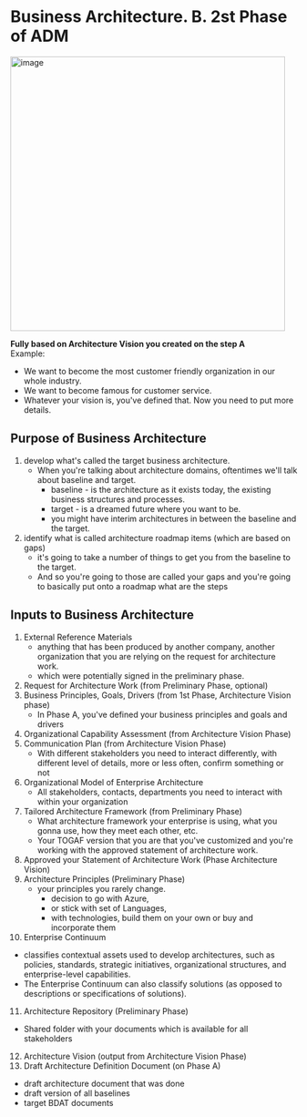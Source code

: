 # Business Architecture. B. 2st Phase of ADM
<img width="482" alt="image" src="https://github.com/Glareone/AZ-304-305-SA-And-Architecture-Design-In-Depth/assets/4239376/5ec23b0e-67a5-4cdb-b5fb-9ba106146cc6">

**Fully based on Architecture Vision you created on the step A**  
Example:  
   - We want to become the most customer friendly organization in our whole industry.
   - We want to become famous for customer service.
   - Whatever your vision is, you've defined that.
Now you need to put more details.  

## Purpose of Business Architecture
1) develop what's called the target business architecture.
   * When you're talking about architecture domains, oftentimes we'll talk about baseline and target.
      - baseline - is the architecture as it exists today, the existing business structures and processes.
      - target - is a dreamed future where you want to be.
      - you might have interim architectures in between the baseline and the target.
2) identify what is called architecture roadmap items (which are based on gaps)
   * it's going to take a number of things to get you from the baseline to the target.
   * And so you're going to those are called your gaps and you're going to basically put onto a roadmap what are the steps

## Inputs to Business Architecture
1) External Reference Materials
   - anything that has been produced by another company, another organization that you are relying on the request for architecture work.
   - which were potentially signed in the preliminary phase.
2) Request for Architecture Work (from Preliminary Phase, optional)
3) Business Principles, Goals, Drivers (from 1st Phase, Architecture Vision phase)
   - In Phase A, you've defined your business principles and goals and drivers
4) Organizational Capability Assessment (from Architecture Vision Phase)
5) Communication Plan (from Architecture Vision Phase)
   - With different stakeholders you need to interact differently, with different level of details, more or less often, confirm something or not
6) Organizational Model of Enterprise Architecture
   - All stakeholders, contacts, departments you need to interact with within your organization
7) Tailored Architecture Framework (from Preliminary Phase)
   - What architecture framework your enterprise is using, what you gonna use, how they meet each other, etc.
   - Your TOGAF version that you are that you've customized and you're working with the approved statement of architecture work.
8) Approved your Statement of Architecture Work (Phase Architecture Vision)
9) Architecture Principles (Preliminary Phase)
    - your principles you rarely change.
       * decision to go with Azure,
       * or stick with set of Languages,
       * with technologies, build them on your own or buy and incorporate them
10) Enterprise Continuum
  - classifies contextual assets used to develop architectures, such as policies, standards, strategic initiatives, organizational structures, and enterprise-level capabilities.
  - The Enterprise Continuum can also classify solutions (as opposed to descriptions or specifications of solutions).
11) Architecture Repository (Preliminary Phase)
  - Shared folder with your documents which is available for all stakeholders
12) Architecture Vision (output from Architecture Vision Phase)
13) Draft Architecture Definition Document (on Phase A)
  -  draft architecture document that was done
  -  draft version of all baselines
  -  target BDAT documents
